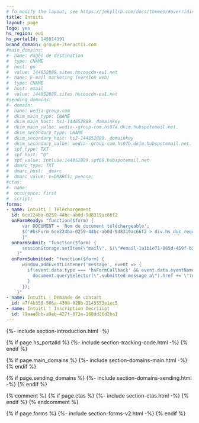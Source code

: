 ```yaml
---
# To modify the layout, see https://jekyllrb.com/docs/themes/#overriding-theme-defaults
title: Intuiti
layout: page
logo: yes
hs_region: eu1
hs_portalId: 145014391
brand_domain: groupe-iteractii.com
#main_domains:
#- name: Pages de destination	
#  type: CNAME
#  host: go
#  value: 144852889.sites.hscoscdn-eu1.net
#- name: E-mail marketing (version web)
#  type: CNAME
#  host: email
#  value: 144852889.sites.hscoscdn-eu1.net
#sending_domains:
#- domain:
#  name: wedia-group.com
#  dkim_main_type: CNAME
#  dkim_main_host: hs1-144852889._domainkey
#  dkim_main_value: wedia--group-com.hs07a.dkim.hubspotemail.net.
#  dkim_secondary_type: CNAME
#  dkim_secondary_host: hs2-144852889._domainkey
#  dkim_secondary_value: wedia--group-com.hs07b.dkim.hubspotemail.net.
#  spf_type: TXT
#  spf_host: "@"
#  spf_value: include:144852889.spf06.hubspotemail.net
#  dmarc_type: TXT
#  dmarc_host: _dmarc
#  dmarc_value: v=DMARC1; p=none;
#ctas:
#- name:
#  occurence: first
#  script:
forms:
- name: Intuiti | Téléchargement
  id: 6ce224ba-0259-44bc-ab0d-9d8319ac66f2
  onFormReady: "function($form) {
      var DOCUMENT = 'Nom du document téléchargeable';
      $('#hsForm_6ce224ba-0259-44bc-ab0d-9d8319ac66f2 > div.hs_doc_request_form.hs-doc_request_form.hs-fieldtype-text.field.hs-form-field > div > input').val(DOCUMENT).change();
      }"
  onFormSubmit: "function($form) {
      sessionStorage.setItem(\"mail\", $(\"#email-1a1b1e71-085d-459f-b21f-083ad4c40c0e\")[0].value);
    }"
  onFormSubmitted: "function($form) {
      window.addEventListener('message', event => {
        if(event.data.type === 'hsFormCallback' && event.data.eventName === 'onFormSubmitted') {
          document.querySelector(\".submitted-message a\").href += \"?email=\"+ sessionStorage.getItem(\"mail\");
        }
      });
    }"
- name: Intuiti | Demande de contact
  id: a7f4b350-566a-4308-920b-1145553e1ec5
- name: Intuiti | Inscription Decriiipt
  id: 79aaa8bb-a9eb-427f-873e-168dd26d2ba1
---
```


{%- include section-introduction.html -%}

{% if page.hs_portalId %}
    {%- include section-tracking-code.html -%}
{% endif %}

{% if page.main_domains %}
    {%- include section-domains-main.html -%}
{% endif %}


{% if page.sending_domains %}
    {%- include section-domains-sending.html -%}
{% endif %}

{% comment %}
{% if page.ctas %}
    {%- include section-ctas.html -%}
{% endif %}
{% endcomment %}

{% if page.forms %}
    {%- include section-forms-v2.html -%}
{% endif %}